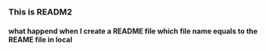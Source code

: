 ### This is READM2
#### what happend when I create a README file which file name equals to the REAME file in local 
